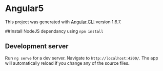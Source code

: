# Angular5

This project was generated with [Angular CLI](https://github.com/angular/angular-cli) version 1.6.7.

##Install NodeJS dependancy using `npm install`

## Development server

Run `ng serve` for a dev server. Navigate to `http://localhost:4200/`. The app will automatically reload if you change any of the source files.
